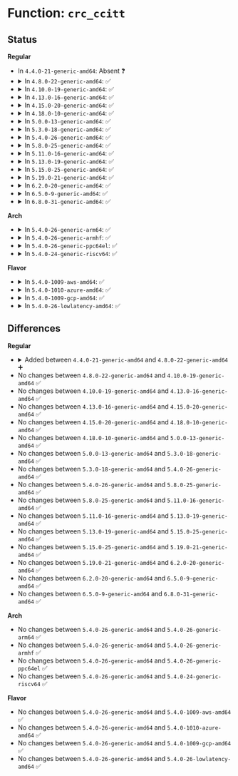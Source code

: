 # Function: <code>crc_ccitt</code>

## Status
<b>Regular</b>
<ul>
<li>
In <code>4.4.0-21-generic-amd64</code>: Absent ❓
</li>
<li>
<details>
<summary>In <code>4.8.0-22-generic-amd64</code>: ✅</summary>

```c
u16 crc_ccitt(u16 crc, const u8 * buffer, size_t len)
```

```json
{
  "name": "crc_ccitt",
  "collision_type": "Unique Global",
  "inline_type": "No",
  "funcs": [
    {
      "addr": 18446744071583360064,
      "name": "crc_ccitt",
      "external": true,
      "loc": "lib/crc-ccitt.c:60",
      "file": "lib/crc-ccitt.c",
      "inline": "seen, unknown",
      "caller_inline": [],
      "caller_func": [
        "net/ipv6/calipso.c:calipso_validate",
        "net/ipv6/calipso.c:calipso_validate",
        "net/ipv6/calipso.c:calipso_validate"
      ]
    }
  ],
  "symbols": [
    {
      "addr": 18446744071583360064,
      "name": "crc_ccitt",
      "section": ".text",
      "bind": "STB_GLOBAL",
      "size": 52
    }
  ]
}
```
</details>
</li>
<li>
<details>
<summary>In <code>4.10.0-19-generic-amd64</code>: ✅</summary>

```c
u16 crc_ccitt(u16 crc, const u8 * buffer, size_t len)
```

```json
{
  "name": "crc_ccitt",
  "collision_type": "Unique Global",
  "inline_type": "No",
  "funcs": [
    {
      "addr": 18446744071583485440,
      "name": "crc_ccitt",
      "external": true,
      "loc": "lib/crc-ccitt.c:60",
      "file": "lib/crc-ccitt.c",
      "inline": "seen, unknown",
      "caller_inline": [],
      "caller_func": [
        "net/ipv6/calipso.c:calipso_validate",
        "net/ipv6/calipso.c:calipso_validate",
        "net/ipv6/calipso.c:calipso_validate"
      ]
    }
  ],
  "symbols": [
    {
      "addr": 18446744071583485440,
      "name": "crc_ccitt",
      "section": ".text",
      "bind": "STB_GLOBAL",
      "size": 52
    }
  ]
}
```
</details>
</li>
<li>
<details>
<summary>In <code>4.13.0-16-generic-amd64</code>: ✅</summary>

```c
u16 crc_ccitt(u16 crc, const u8 * buffer, size_t len)
```

```json
{
  "name": "crc_ccitt",
  "collision_type": "Unique Global",
  "inline_type": "No",
  "funcs": [
    {
      "addr": 18446744071583507664,
      "name": "crc_ccitt",
      "external": true,
      "loc": "lib/crc-ccitt.c:60",
      "file": "lib/crc-ccitt.c",
      "inline": "seen, unknown",
      "caller_inline": [],
      "caller_func": [
        "net/ipv6/calipso.c:calipso_validate",
        "net/ipv6/calipso.c:calipso_validate",
        "net/ipv6/calipso.c:calipso_validate"
      ]
    }
  ],
  "symbols": [
    {
      "addr": 18446744071583507664,
      "name": "crc_ccitt",
      "section": ".text",
      "bind": "STB_GLOBAL",
      "size": 53
    }
  ]
}
```
</details>
</li>
<li>
<details>
<summary>In <code>4.15.0-20-generic-amd64</code>: ✅</summary>

```c
u16 crc_ccitt(u16 crc, const u8 * buffer, size_t len)
```

```json
{
  "name": "crc_ccitt",
  "collision_type": "Unique Global",
  "inline_type": "No",
  "funcs": [
    {
      "addr": 18446744071583689760,
      "name": "crc_ccitt",
      "external": true,
      "loc": "lib/crc-ccitt.c:60",
      "file": "lib/crc-ccitt.c",
      "inline": "seen, unknown",
      "caller_inline": [],
      "caller_func": [
        "net/ipv6/calipso.c:calipso_validate",
        "net/ipv6/calipso.c:calipso_validate",
        "net/ipv6/calipso.c:calipso_validate"
      ]
    }
  ],
  "symbols": [
    {
      "addr": 18446744071583689760,
      "name": "crc_ccitt",
      "section": ".text",
      "bind": "STB_GLOBAL",
      "size": 53
    }
  ]
}
```
</details>
</li>
<li>
<details>
<summary>In <code>4.18.0-10-generic-amd64</code>: ✅</summary>

```c
u16 crc_ccitt(u16 crc, const u8 * buffer, size_t len)
```

```json
{
  "name": "crc_ccitt",
  "collision_type": "Unique Global",
  "inline_type": "No",
  "funcs": [
    {
      "addr": 18446744071583907440,
      "name": "crc_ccitt",
      "external": true,
      "loc": "lib/crc-ccitt.c:101",
      "file": "lib/crc-ccitt.c",
      "inline": "seen, unknown",
      "caller_inline": [],
      "caller_func": [
        "net/ipv6/calipso.c:calipso_validate",
        "net/ipv6/calipso.c:calipso_validate",
        "net/ipv6/calipso.c:calipso_validate"
      ]
    }
  ],
  "symbols": [
    {
      "addr": 18446744071583907440,
      "name": "crc_ccitt",
      "section": ".text",
      "bind": "STB_GLOBAL",
      "size": 47
    }
  ]
}
```
</details>
</li>
<li>
<details>
<summary>In <code>5.0.0-13-generic-amd64</code>: ✅</summary>

```c
u16 crc_ccitt(u16 crc, const u8 * buffer, size_t len)
```

```json
{
  "name": "crc_ccitt",
  "collision_type": "Unique Global",
  "inline_type": "No",
  "funcs": [
    {
      "addr": 18446744071583991760,
      "name": "crc_ccitt",
      "external": true,
      "loc": "lib/crc-ccitt.c:101",
      "file": "lib/crc-ccitt.c",
      "inline": "seen, unknown",
      "caller_inline": [],
      "caller_func": [
        "net/ipv6/calipso.c:calipso_validate",
        "net/ipv6/calipso.c:calipso_validate",
        "net/ipv6/calipso.c:calipso_validate"
      ]
    }
  ],
  "symbols": [
    {
      "addr": 18446744071583991760,
      "name": "crc_ccitt",
      "section": ".text",
      "bind": "STB_GLOBAL",
      "size": 47
    }
  ]
}
```
</details>
</li>
<li>
<details>
<summary>In <code>5.3.0-18-generic-amd64</code>: ✅</summary>

```c
u16 crc_ccitt(u16 crc, const u8 * buffer, size_t len)
```

```json
{
  "name": "crc_ccitt",
  "collision_type": "Unique Global",
  "inline_type": "No",
  "funcs": [
    {
      "addr": 18446744071584175264,
      "name": "crc_ccitt",
      "external": true,
      "loc": "lib/crc-ccitt.c:99",
      "file": "lib/crc-ccitt.c",
      "inline": "seen, unknown",
      "caller_inline": [],
      "caller_func": [
        "net/ipv6/calipso.c:calipso_validate",
        "net/ipv6/calipso.c:calipso_validate",
        "net/ipv6/calipso.c:calipso_validate"
      ]
    }
  ],
  "symbols": [
    {
      "addr": 18446744071584175264,
      "name": "crc_ccitt",
      "section": ".text",
      "bind": "STB_GLOBAL",
      "size": 41
    }
  ]
}
```
</details>
</li>
<li>
<details>
<summary>In <code>5.4.0-26-generic-amd64</code>: ✅</summary>

```c
u16 crc_ccitt(u16 crc, const u8 * buffer, size_t len)
```

```json
{
  "name": "crc_ccitt",
  "collision_type": "Unique Global",
  "inline_type": "No",
  "funcs": [
    {
      "addr": 18446744071584308960,
      "name": "crc_ccitt",
      "external": true,
      "loc": "lib/crc-ccitt.c:99",
      "file": "lib/crc-ccitt.c",
      "inline": "seen, unknown",
      "caller_inline": [],
      "caller_func": [
        "net/ipv6/calipso.c:calipso_validate",
        "net/ipv6/calipso.c:calipso_validate",
        "net/ipv6/calipso.c:calipso_validate"
      ]
    }
  ],
  "symbols": [
    {
      "addr": 18446744071584308960,
      "name": "crc_ccitt",
      "section": ".text",
      "bind": "STB_GLOBAL",
      "size": 41
    }
  ]
}
```
</details>
</li>
<li>
<details>
<summary>In <code>5.8.0-25-generic-amd64</code>: ✅</summary>

```c
u16 crc_ccitt(u16 crc, const u8 * buffer, size_t len)
```

```json
{
  "name": "crc_ccitt",
  "collision_type": "Unique Global",
  "inline_type": "No",
  "funcs": [
    {
      "addr": 18446744071584720272,
      "name": "crc_ccitt",
      "external": true,
      "loc": "lib/crc-ccitt.c:99",
      "file": "lib/crc-ccitt.c",
      "inline": "seen, unknown",
      "caller_inline": [],
      "caller_func": [
        "net/ipv6/calipso.c:calipso_genopt",
        "net/ipv6/calipso.c:calipso_validate",
        "net/ipv6/calipso.c:calipso_validate",
        "net/ipv6/calipso.c:calipso_validate"
      ]
    }
  ],
  "symbols": [
    {
      "addr": 18446744071584720272,
      "name": "crc_ccitt",
      "section": ".text",
      "bind": "STB_GLOBAL",
      "size": 41
    }
  ]
}
```
</details>
</li>
<li>
<details>
<summary>In <code>5.11.0-16-generic-amd64</code>: ✅</summary>

```c
u16 crc_ccitt(u16 crc, const u8 * buffer, size_t len)
```

```json
{
  "name": "crc_ccitt",
  "collision_type": "Unique Global",
  "inline_type": "No",
  "funcs": [
    {
      "addr": 18446744071584833440,
      "name": "crc_ccitt",
      "external": true,
      "loc": "lib/crc-ccitt.c:99",
      "file": "lib/crc-ccitt.c",
      "inline": "seen, unknown",
      "caller_inline": [],
      "caller_func": [
        "net/ipv6/calipso.c:calipso_genopt",
        "net/ipv6/calipso.c:calipso_validate",
        "net/ipv6/calipso.c:calipso_validate",
        "net/ipv6/calipso.c:calipso_validate"
      ]
    }
  ],
  "symbols": [
    {
      "addr": 18446744071584833440,
      "name": "crc_ccitt",
      "section": ".text",
      "bind": "STB_GLOBAL",
      "size": 41
    }
  ]
}
```
</details>
</li>
<li>
<details>
<summary>In <code>5.13.0-19-generic-amd64</code>: ✅</summary>

```c
u16 crc_ccitt(u16 crc, const u8 * buffer, size_t len)
```

```json
{
  "name": "crc_ccitt",
  "collision_type": "Unique Global",
  "inline_type": "No",
  "funcs": [
    {
      "addr": 18446744071584878032,
      "name": "crc_ccitt",
      "external": true,
      "loc": "lib/crc-ccitt.c:99",
      "file": "lib/crc-ccitt.c",
      "inline": "seen, unknown",
      "caller_inline": [],
      "caller_func": [
        "net/ipv6/calipso.c:calipso_genopt",
        "net/ipv6/calipso.c:calipso_validate",
        "net/ipv6/calipso.c:calipso_validate",
        "net/ipv6/calipso.c:calipso_validate"
      ]
    }
  ],
  "symbols": [
    {
      "addr": 18446744071584878032,
      "name": "crc_ccitt",
      "section": ".text",
      "bind": "STB_GLOBAL",
      "size": 40
    }
  ]
}
```
</details>
</li>
<li>
<details>
<summary>In <code>5.15.0-25-generic-amd64</code>: ✅</summary>

```c
u16 crc_ccitt(u16 crc, const u8 * buffer, size_t len)
```

```json
{
  "name": "crc_ccitt",
  "collision_type": "Unique Global",
  "inline_type": "No",
  "funcs": [
    {
      "addr": 18446744071585303616,
      "name": "crc_ccitt",
      "external": true,
      "loc": "lib/crc-ccitt.c:99",
      "file": "lib/crc-ccitt.c",
      "inline": "seen, unknown",
      "caller_inline": [],
      "caller_func": [
        "net/ipv6/calipso.c:calipso_genopt",
        "net/ipv6/calipso.c:calipso_validate",
        "net/ipv6/calipso.c:calipso_validate",
        "net/ipv6/calipso.c:calipso_validate"
      ]
    }
  ],
  "symbols": [
    {
      "addr": 18446744071585303616,
      "name": "crc_ccitt",
      "section": ".text",
      "bind": "STB_GLOBAL",
      "size": 40
    }
  ]
}
```
</details>
</li>
<li>
<details>
<summary>In <code>5.19.0-21-generic-amd64</code>: ✅</summary>

```c
u16 crc_ccitt(u16 crc, const u8 * buffer, size_t len)
```

```json
{
  "name": "crc_ccitt",
  "collision_type": "Unique Global",
  "inline_type": "No",
  "funcs": [
    {
      "addr": 18446744071586159072,
      "name": "crc_ccitt",
      "external": true,
      "loc": "lib/crc-ccitt.c:99",
      "file": "lib/crc-ccitt.c",
      "inline": "seen, unknown",
      "caller_inline": [],
      "caller_func": [
        "net/ipv6/calipso.c:calipso_genopt",
        "net/ipv6/calipso.c:calipso_validate",
        "net/ipv6/calipso.c:calipso_validate",
        "net/ipv6/calipso.c:calipso_validate"
      ]
    }
  ],
  "symbols": [
    {
      "addr": 18446744071586159072,
      "name": "crc_ccitt",
      "section": ".text",
      "bind": "STB_GLOBAL",
      "size": 52
    }
  ]
}
```
</details>
</li>
<li>
<details>
<summary>In <code>6.2.0-20-generic-amd64</code>: ✅</summary>

```c
u16 crc_ccitt(u16 crc, const u8 * buffer, size_t len)
```

```json
{
  "name": "crc_ccitt",
  "collision_type": "Unique Global",
  "inline_type": "No",
  "funcs": [
    {
      "addr": 18446744071587152592,
      "name": "crc_ccitt",
      "external": true,
      "loc": "lib/crc-ccitt.c:99",
      "file": "lib/crc-ccitt.c",
      "inline": "seen, unknown",
      "caller_inline": [],
      "caller_func": [
        "net/ipv6/calipso.c:calipso_genopt",
        "net/ipv6/calipso.c:calipso_validate",
        "net/ipv6/calipso.c:calipso_validate",
        "net/ipv6/calipso.c:calipso_validate"
      ]
    }
  ],
  "symbols": [
    {
      "addr": 18446744071587152592,
      "name": "crc_ccitt",
      "section": ".text",
      "bind": "STB_GLOBAL",
      "size": 52
    }
  ]
}
```
</details>
</li>
<li>
<details>
<summary>In <code>6.5.0-9-generic-amd64</code>: ✅</summary>

```c
u16 crc_ccitt(u16 crc, const u8 * buffer, size_t len)
```

```json
{
  "name": "crc_ccitt",
  "collision_type": "Unique Global",
  "inline_type": "No",
  "funcs": [
    {
      "addr": 18446744071587415120,
      "name": "crc_ccitt",
      "external": true,
      "loc": "lib/crc-ccitt.c:99",
      "file": "lib/crc-ccitt.c",
      "inline": "seen, unknown",
      "caller_inline": [],
      "caller_func": [
        "net/ipv6/calipso.c:calipso_genopt",
        "net/ipv6/calipso.c:calipso_validate",
        "net/ipv6/calipso.c:calipso_validate",
        "net/ipv6/calipso.c:calipso_validate"
      ]
    }
  ],
  "symbols": [
    {
      "addr": 18446744071587415120,
      "name": "crc_ccitt",
      "section": ".text",
      "bind": "STB_GLOBAL",
      "size": 52
    }
  ]
}
```
</details>
</li>
<li>
<details>
<summary>In <code>6.8.0-31-generic-amd64</code>: ✅</summary>

```c
u16 crc_ccitt(u16 crc, const u8 * buffer, size_t len)
```

```json
{
  "name": "crc_ccitt",
  "collision_type": "Unique Global",
  "inline_type": "No",
  "funcs": [
    {
      "addr": 18446744071587749936,
      "name": "crc_ccitt",
      "external": true,
      "loc": "lib/crc-ccitt.c:59",
      "file": "lib/crc-ccitt.c",
      "inline": "seen, unknown",
      "caller_inline": [],
      "caller_func": [
        "net/ipv6/calipso.c:calipso_genopt",
        "net/ipv6/calipso.c:calipso_validate",
        "net/ipv6/calipso.c:calipso_validate",
        "net/ipv6/calipso.c:calipso_validate"
      ]
    }
  ],
  "symbols": [
    {
      "addr": 18446744071587749936,
      "name": "crc_ccitt",
      "section": ".text",
      "bind": "STB_GLOBAL",
      "size": 52
    }
  ]
}
```
</details>
</li>
</ul>
<b>Arch</b>
<ul>
<li>
<details>
<summary>In <code>5.4.0-26-generic-arm64</code>: ✅</summary>

```c
u16 crc_ccitt(u16 crc, const u8 * buffer, size_t len)
```

```json
{
  "name": "crc_ccitt",
  "collision_type": "Unique Global",
  "inline_type": "No",
  "funcs": [
    {
      "addr": 18446603336496195216,
      "name": "crc_ccitt",
      "external": true,
      "loc": "lib/crc-ccitt.c:99",
      "file": "lib/crc-ccitt.c",
      "inline": "seen, unknown",
      "caller_inline": [],
      "caller_func": [
        "net/ipv6/calipso.c:calipso_validate",
        "net/ipv6/calipso.c:calipso_validate",
        "net/ipv6/calipso.c:calipso_validate"
      ]
    }
  ],
  "symbols": [
    {
      "addr": 18446603336496195216,
      "name": "crc_ccitt",
      "section": ".text",
      "bind": "STB_GLOBAL",
      "size": 56
    }
  ]
}
```
</details>
</li>
<li>
<details>
<summary>In <code>5.4.0-26-generic-armhf</code>: ✅</summary>

```c
u16 crc_ccitt(u16 crc, const u8 * buffer, size_t len)
```

```json
{
  "name": "crc_ccitt",
  "collision_type": "Unique Global",
  "inline_type": "No",
  "funcs": [
    {
      "addr": 3229516292,
      "name": "crc_ccitt",
      "external": true,
      "loc": "lib/crc-ccitt.c:99",
      "file": "lib/crc-ccitt.c",
      "inline": "seen, unknown",
      "caller_inline": [],
      "caller_func": [
        "net/ipv6/calipso.c:calipso_genopt",
        "net/ipv6/calipso.c:calipso_validate",
        "net/ipv6/calipso.c:calipso_validate",
        "net/ipv6/calipso.c:calipso_validate"
      ]
    }
  ],
  "symbols": [
    {
      "addr": 3229516292,
      "name": "crc_ccitt",
      "section": ".text",
      "bind": "STB_GLOBAL",
      "size": 68
    }
  ]
}
```
</details>
</li>
<li>
<details>
<summary>In <code>5.4.0-26-generic-ppc64el</code>: ✅</summary>

```c
u16 crc_ccitt(u16 crc, const u8 * buffer, size_t len)
```

```json
{
  "name": "crc_ccitt",
  "collision_type": "Unique Global",
  "inline_type": "No",
  "funcs": [
    {
      "addr": 13835058055290475968,
      "name": "crc_ccitt",
      "external": true,
      "loc": "lib/crc-ccitt.c:99",
      "file": "lib/crc-ccitt.c",
      "inline": "seen, unknown",
      "caller_inline": [],
      "caller_func": [
        "net/ipv6/calipso.c:calipso_validate",
        "net/ipv6/calipso.c:calipso_validate",
        "net/ipv6/calipso.c:calipso_validate"
      ]
    }
  ],
  "symbols": [
    {
      "addr": 13835058055290475968,
      "name": "crc_ccitt",
      "section": ".text",
      "bind": "STB_GLOBAL",
      "size": 84
    }
  ]
}
```
</details>
</li>
<li>
<details>
<summary>In <code>5.4.0-24-generic-riscv64</code>: ✅</summary>

```c
u16 crc_ccitt(u16 crc, const u8 * buffer, size_t len)
```

```json
{
  "name": "crc_ccitt",
  "collision_type": "Unique Global",
  "inline_type": "No",
  "funcs": [
    {
      "addr": 18446743936275245452,
      "name": "crc_ccitt",
      "external": true,
      "loc": "lib/crc-ccitt.c:99",
      "file": "lib/crc-ccitt.c",
      "inline": "seen, unknown",
      "caller_inline": [],
      "caller_func": [
        "net/ipv6/calipso.c:calipso_validate",
        "net/ipv6/calipso.c:calipso_validate",
        "net/ipv6/calipso.c:calipso_validate"
      ]
    }
  ],
  "symbols": [
    {
      "addr": 18446743936275245452,
      "name": "crc_ccitt",
      "section": ".text",
      "bind": "STB_GLOBAL",
      "size": 58
    }
  ]
}
```
</details>
</li>
</ul>
<b>Flavor</b>
<ul>
<li>
<details>
<summary>In <code>5.4.0-1009-aws-amd64</code>: ✅</summary>

```c
u16 crc_ccitt(u16 crc, const u8 * buffer, size_t len)
```

```json
{
  "name": "crc_ccitt",
  "collision_type": "Unique Global",
  "inline_type": "No",
  "funcs": [
    {
      "addr": 18446744071584277696,
      "name": "crc_ccitt",
      "external": true,
      "loc": "lib/crc-ccitt.c:99",
      "file": "lib/crc-ccitt.c",
      "inline": "seen, unknown",
      "caller_inline": [],
      "caller_func": [
        "net/ipv6/calipso.c:calipso_validate",
        "net/ipv6/calipso.c:calipso_validate",
        "net/ipv6/calipso.c:calipso_validate"
      ]
    }
  ],
  "symbols": [
    {
      "addr": 18446744071584277696,
      "name": "crc_ccitt",
      "section": ".text",
      "bind": "STB_GLOBAL",
      "size": 41
    }
  ]
}
```
</details>
</li>
<li>
<details>
<summary>In <code>5.4.0-1010-azure-amd64</code>: ✅</summary>

```c
u16 crc_ccitt(u16 crc, const u8 * buffer, size_t len)
```

```json
{
  "name": "crc_ccitt",
  "collision_type": "Unique Global",
  "inline_type": "No",
  "funcs": [
    {
      "addr": 18446744071584212896,
      "name": "crc_ccitt",
      "external": true,
      "loc": "lib/crc-ccitt.c:99",
      "file": "lib/crc-ccitt.c",
      "inline": "seen, unknown",
      "caller_inline": [],
      "caller_func": [
        "net/ipv6/calipso.c:calipso_validate",
        "net/ipv6/calipso.c:calipso_validate",
        "net/ipv6/calipso.c:calipso_validate"
      ]
    }
  ],
  "symbols": [
    {
      "addr": 18446744071584212896,
      "name": "crc_ccitt",
      "section": ".text",
      "bind": "STB_GLOBAL",
      "size": 41
    }
  ]
}
```
</details>
</li>
<li>
<details>
<summary>In <code>5.4.0-1009-gcp-amd64</code>: ✅</summary>

```c
u16 crc_ccitt(u16 crc, const u8 * buffer, size_t len)
```

```json
{
  "name": "crc_ccitt",
  "collision_type": "Unique Global",
  "inline_type": "No",
  "funcs": [
    {
      "addr": 18446744071584260448,
      "name": "crc_ccitt",
      "external": true,
      "loc": "lib/crc-ccitt.c:99",
      "file": "lib/crc-ccitt.c",
      "inline": "seen, unknown",
      "caller_inline": [],
      "caller_func": [
        "net/ipv6/calipso.c:calipso_validate",
        "net/ipv6/calipso.c:calipso_validate",
        "net/ipv6/calipso.c:calipso_validate"
      ]
    }
  ],
  "symbols": [
    {
      "addr": 18446744071584260448,
      "name": "crc_ccitt",
      "section": ".text",
      "bind": "STB_GLOBAL",
      "size": 41
    }
  ]
}
```
</details>
</li>
<li>
<details>
<summary>In <code>5.4.0-26-lowlatency-amd64</code>: ✅</summary>

```c
u16 crc_ccitt(u16 crc, const u8 * buffer, size_t len)
```

```json
{
  "name": "crc_ccitt",
  "collision_type": "Unique Global",
  "inline_type": "No",
  "funcs": [
    {
      "addr": 18446744071584366384,
      "name": "crc_ccitt",
      "external": true,
      "loc": "lib/crc-ccitt.c:99",
      "file": "lib/crc-ccitt.c",
      "inline": "seen, unknown",
      "caller_inline": [],
      "caller_func": [
        "net/ipv6/calipso.c:calipso_validate",
        "net/ipv6/calipso.c:calipso_validate",
        "net/ipv6/calipso.c:calipso_validate"
      ]
    }
  ],
  "symbols": [
    {
      "addr": 18446744071584366384,
      "name": "crc_ccitt",
      "section": ".text",
      "bind": "STB_GLOBAL",
      "size": 41
    }
  ]
}
```
</details>
</li>
</ul>

## Differences
<b>Regular</b>
<ul>
<li>
<details>
<summary>Added between <code>4.4.0-21-generic-amd64</code> and <code>4.8.0-22-generic-amd64</code> ➕</summary>

```c
u16 crc_ccitt(u16 crc, const u8 * buffer, size_t len)
```
</details>
</li>
<li>
No changes between <code>4.8.0-22-generic-amd64</code> and <code>4.10.0-19-generic-amd64</code> ✅
</li>
<li>
No changes between <code>4.10.0-19-generic-amd64</code> and <code>4.13.0-16-generic-amd64</code> ✅
</li>
<li>
No changes between <code>4.13.0-16-generic-amd64</code> and <code>4.15.0-20-generic-amd64</code> ✅
</li>
<li>
No changes between <code>4.15.0-20-generic-amd64</code> and <code>4.18.0-10-generic-amd64</code> ✅
</li>
<li>
No changes between <code>4.18.0-10-generic-amd64</code> and <code>5.0.0-13-generic-amd64</code> ✅
</li>
<li>
No changes between <code>5.0.0-13-generic-amd64</code> and <code>5.3.0-18-generic-amd64</code> ✅
</li>
<li>
No changes between <code>5.3.0-18-generic-amd64</code> and <code>5.4.0-26-generic-amd64</code> ✅
</li>
<li>
No changes between <code>5.4.0-26-generic-amd64</code> and <code>5.8.0-25-generic-amd64</code> ✅
</li>
<li>
No changes between <code>5.8.0-25-generic-amd64</code> and <code>5.11.0-16-generic-amd64</code> ✅
</li>
<li>
No changes between <code>5.11.0-16-generic-amd64</code> and <code>5.13.0-19-generic-amd64</code> ✅
</li>
<li>
No changes between <code>5.13.0-19-generic-amd64</code> and <code>5.15.0-25-generic-amd64</code> ✅
</li>
<li>
No changes between <code>5.15.0-25-generic-amd64</code> and <code>5.19.0-21-generic-amd64</code> ✅
</li>
<li>
No changes between <code>5.19.0-21-generic-amd64</code> and <code>6.2.0-20-generic-amd64</code> ✅
</li>
<li>
No changes between <code>6.2.0-20-generic-amd64</code> and <code>6.5.0-9-generic-amd64</code> ✅
</li>
<li>
No changes between <code>6.5.0-9-generic-amd64</code> and <code>6.8.0-31-generic-amd64</code> ✅
</li>
</ul>
<b>Arch</b>
<ul>
<li>
No changes between <code>5.4.0-26-generic-amd64</code> and <code>5.4.0-26-generic-arm64</code> ✅
</li>
<li>
No changes between <code>5.4.0-26-generic-amd64</code> and <code>5.4.0-26-generic-armhf</code> ✅
</li>
<li>
No changes between <code>5.4.0-26-generic-amd64</code> and <code>5.4.0-26-generic-ppc64el</code> ✅
</li>
<li>
No changes between <code>5.4.0-26-generic-amd64</code> and <code>5.4.0-24-generic-riscv64</code> ✅
</li>
</ul>
<b>Flavor</b>
<ul>
<li>
No changes between <code>5.4.0-26-generic-amd64</code> and <code>5.4.0-1009-aws-amd64</code> ✅
</li>
<li>
No changes between <code>5.4.0-26-generic-amd64</code> and <code>5.4.0-1010-azure-amd64</code> ✅
</li>
<li>
No changes between <code>5.4.0-26-generic-amd64</code> and <code>5.4.0-1009-gcp-amd64</code> ✅
</li>
<li>
No changes between <code>5.4.0-26-generic-amd64</code> and <code>5.4.0-26-lowlatency-amd64</code> ✅
</li>
</ul>
